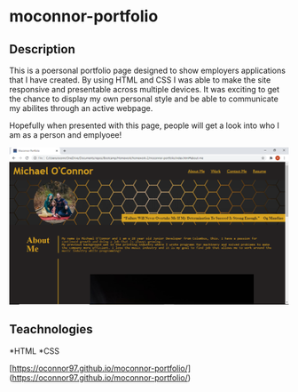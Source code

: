 # moconnor-portfolio

## Description

This is a poersonal portfolio page designed to show employers applications that I have created. By using HTML and CSS I was able to make the site responsive and presentable across multiple devices.  It was exciting to get the chance to display my own personal style and be able to communicate my abilites through an active webpage.

Hopefully when presented with this page, people will get a look into who I am as a person and emplyoee!

![](images/2021-02-05.png)

## Teachnologies 

*HTML
*CSS

[https://oconnor97.github.io/moconnor-portfolio/] (https://oconnor97.github.io/moconnor-portfolio/)

